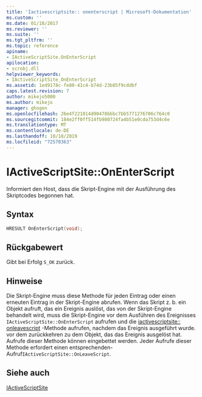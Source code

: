 ```yaml
---
title: 'Iactivescriptsite:: onenterscript | Microsoft-Dokumentation'
ms.custom: ''
ms.date: 01/18/2017
ms.reviewer: ''
ms.suite: ''
ms.tgt_pltfrm: ''
ms.topic: reference
apiname:
- IActiveScriptSite.OnEnterScript
apilocation:
- scrobj.dll
helpviewer_keywords:
- IActiveScriptSite_OnEnterScript
ms.assetid: 1ed9178c-fe80-41c4-b74d-23b85f9cddbf
caps.latest.revision: 7
author: mikejo5000
ms.author: mikejo
manager: ghogen
ms.openlocfilehash: 26e4f221014d90478bbbc7bb5771276706c764c0
ms.sourcegitcommit: 184e2ff0ff514fb980724fa4b51e0cda753d4c6e
ms.translationtype: MT
ms.contentlocale: de-DE
ms.lasthandoff: 10/18/2019
ms.locfileid: "72570363"
---
```

# <a name="iactivescriptsiteonenterscript"></a>IActiveScriptSite::OnEnterScript
Informiert den Host, dass die Skript-Engine mit der Ausführung des Skriptcodes begonnen hat.  
  
## <a name="syntax"></a>Syntax  
  
```cpp
HRESULT OnEnterScript(void);  
```  
  
## <a name="return-value"></a>Rückgabewert  
 Gibt bei Erfolg `S_OK` zurück.  
  
## <a name="remarks"></a>Hinweise  
 Die Skript-Engine muss diese Methode für jeden Eintrag oder einen erneuten Eintrag in der Skript-Engine abrufen. Wenn das Skript z. b. ein Objekt aufruft, das ein Ereignis auslöst, das von der Skript-Engine behandelt wird, muss die Skript-Engine vor dem Ausführen des Ereignisses `IActiveScriptSite::OnEnterScript` aufrufen und die [iactivescriptsite:: onleavescript](../../winscript/reference/iactivescriptsite-onleavescript.md) -Methode aufrufen, nachdem das Ereignis ausgeführt wurde. vor dem zurückkehren zu dem Objekt, das das Ereignis ausgelöst hat. Aufrufe dieser Methode können eingebettet werden. Jeder Aufrufe dieser Methode erfordert einen entsprechenden-Aufruf`IActiveScriptSite::OnLeaveScript`.  
  
## <a name="see-also"></a>Siehe auch  
 [IActiveScriptSite](../../winscript/reference/iactivescriptsite.md)